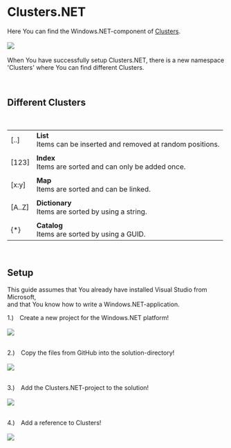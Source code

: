 <h1>Clusters.NET</h1>

<p>
Here You can find the Windows.NET-component of
<a href="http://github.com/svenbieg/clusters">Clusters</a>.<br />
<br />
<img src="https://user-images.githubusercontent.com/12587394/176464639-78f552d6-6ffb-4e45-bd83-abae10c66d6e.jpg" /><br />
<br />
When You have successfully setup Clusters.NET, there is a new namespace 'Clusters' where You can find different Clusters.
</p>
<br />

<h2>Different Clusters</h2><br />

<table>
  <tr>
    <td>[..]</td>
    <td><b>List</b><br />Items can be inserted and removed at random positions.</td>
  </tr><tr><td></td></tr><tr>
    <td>[123]</td>
    <td><b>Index</b><br />Items are sorted and can only be added once.</td>
  </tr><tr><td></td></tr><tr>
    <td>[x:y]</td>
    <td><b>Map</b><br />Items are sorted and can be linked.</td>
  </tr><tr><td></td></tr><tr>
    <td>[A..Z]</td>
    <td><b>Dictionary</b><br />Items are sorted by using a string.</td>
  </tr><tr><td></td></tr><tr>
    <td>{*}</td>
    <td><b>Catalog</b><br />Items are sorted by using a GUID.</td>
  </tr>
</table><br />

<h2>Setup</h2>

<p>
This guide assumes that You already have installed Visual Studio from Microsoft,<br />
and that You know how to write a Windows.NET-application. 
</p>

1.)&emsp;Create a new project for the Windows.NET platform!<br />
<br />
<img src="https://user-images.githubusercontent.com/12587394/176459763-bf218219-9356-40b4-8ff0-c30153655ddd.jpg" /><br />
<br />

2.)&emsp;Copy the files from GitHub into the solution-directory!<br />
<br />
<img src="https://user-images.githubusercontent.com/12587394/176931250-f9097d3a-f127-4fbe-b89f-b8d8c135e861.jpg" /><br />
<br />

3.)&emsp;Add the Clusters.NET-project to the solution!<br />
<br />
<img src="https://user-images.githubusercontent.com/12587394/176931309-efa0823b-9150-4c9e-8ac5-bff590e8f238.jpg" /><br />
<br />

4.)&emsp;Add a reference to Clusters!<br />
<br />
<img src="https://user-images.githubusercontent.com/12587394/200823945-3132f0ce-cfc5-4818-8467-2967f652cf0b.jpg" /><br />
<br />

<br /><br /><br /><br /><br />
